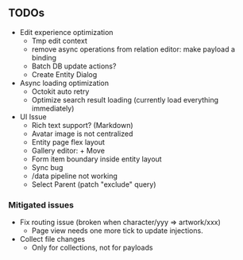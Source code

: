 ## TODOs
* Edit experience optimization
  * Tmp edit context
  * remove async operations from relation editor: make payload a binding
  * Batch DB update actions?
  * Create Entity Dialog
* Async loading optimization
  * Octokit auto retry
  * Optimize search result loading (currently load everything immediately)
* UI Issue
  * Rich text support? (Markdown)
  * Avatar image is not centralized
  * Entity page flex layout
  * Gallery editor: + Move
  * Form item boundary inside entity layout
  * Sync bug
  * /data pipeline not working
  * Select Parent (patch "exclude" query)

### Mitigated issues
* Fix routing issue (broken when character/yyy => artwork/xxx)
  * Page view needs one more tick to update injections.
* Collect file changes
  * Only for collections, not for payloads